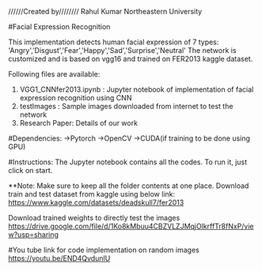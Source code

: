 //////Created by////////
Rahul Kumar
Northeastern University

#Facial Expression Recognition

This implementation detects human facial expression of 7 types:
'Angry','Disgust','Fear','Happy','Sad','Surprise','Neutral'
The network is customized and is based on vgg16 and trained on FER2013 kaggle dataset.

Following files are available:
1. VGG1_CNNfer2013.ipynb : Jupyter notebook of implementation of facial expression recognition using CNN
2. testImages : Sample images downloaded from internet to test the network
3. Research Paper: Details of our work

#Dependencies:
->Pytorch
->OpenCV
->CUDA(if training to be done using GPU)

#Instructions:
The Jupyter notebook contains all the codes.
To run it, just click on start.

**Note: Make sure to keep all the folder contents at one place. 
Download train and test dataset from kaggle using below link:
https://www.kaggle.com/datasets/deadskull7/fer2013

Download trained weights to directly test the images
https://drive.google.com/file/d/1Ko8kMbuu4CBZVLZJMqjOlkrffTr8fNxP/view?usp=sharing

#You tube link for code implementation on random images
https://youtu.be/END4QvdunlU
